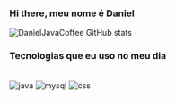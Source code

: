 ### Hi there, meu nome é Daniel

<!--
**DanielJavaCoffee/DanielJavaCoffee** is a ✨ _special_ ✨ repository because its `README.md` (this file) appears on your GitHub profile.

Here are some ideas to get you started:

- 🔭 I’m currently working on ...
- 🌱 I’m currently learning ...
- 👯 I’m looking to collaborate on ...
- 🤔 I’m looking for help with ...
- 💬 Ask me about ...
- 📫 How to reach me: ...
- 😄 Pronouns: ...
- ⚡ Fun fact: ...
-->
![DanielJavaCoffee GitHub stats](https://github-readme-stats.vercel.app/api?username=DanielJavaCoffee&show_icons=true&theme=radical)

### Tecnologias que eu uso no meu dia

 <div style="display: inline_block"><br/>
   <img align="center" alt="java" scr="https://img.shields.io/badge/Java-ED8B00?style=for-the-badge&logo=java&logoColor=white" />
   <img align="center" alt="mysql" scr="https://img.shields.io/badge/MySQL-00000F?style=for-the-badge&logo=mysql&logoColor=whit" />
   <img align="center" alt="css" scr="https://img.shields.io/badge/CSS-239120?&style=for-the-badge&logo=css3&logoColor=white" />
 
 </div>
